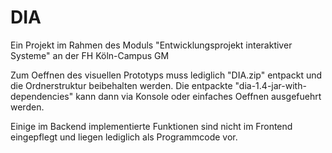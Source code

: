 DIA
===

Ein Projekt im Rahmen des Moduls "Entwicklungsprojekt interaktiver Systeme" an der FH Köln-Campus GM

Zum Oeffnen des visuellen Prototyps muss lediglich "DIA.zip" entpackt und die Ordnerstruktur beibehalten werden.
Die entpackte "dia-1.4-jar-with-dependencies" kann dann via Konsole oder einfaches Oeffnen ausgefuehrt werden.

Einige im Backend implementierte Funktionen sind nicht im Frontend eingepflegt und liegen lediglich als Programmcode vor.
